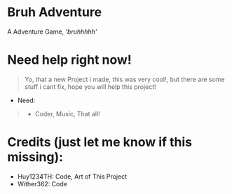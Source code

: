 # Bruh Adventure

A Adventure Game, _'bruhhhhh'_

# Need help right now!

> Yo, that a new Project i made, this was very cool!, but there are some stuff i cant fix, hope you will help this project!

- Need:
> - Coder, Music, That all!

# Credits (just let me know if this missing):
- Huy1234TH: Code, Art of This Project
- Wither362: Code
